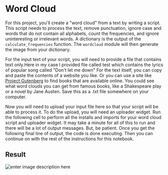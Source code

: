 

# Word Cloud 
For this project, you'll create a "word cloud" from a text by writing a script. This script needs to process the text, remove punctuation, ignore case and words that do not contain all alphabets, count the frequencies, and ignore uninteresting or irrelevant words. A dictionary is the output of the  `calculate_frequencies`  function. The  `wordcloud`  module will then generate the image from your dictionary.

For the input text of your script, you will need to provide a file that contains text only.Here in my case I provided file called test which contains the lyrics of popular song called "Don't let me down"  For the text itself, you can copy and paste the contents of a website you like. Or you can use a site like  [Project Gutenberg](https://www.gutenberg.org/)  to find books that are available online. You could see what word clouds you can get from famous books, like a Shakespeare play or a novel by Jane Austen. Save this as a .txt file somewhere on your computer.  
  
Now you will need to upload your input file here so that your script will be able to process it. To do the upload, you will need an uploader widget. Run the following cell to perform all the installs and imports for your word cloud script and uploader widget. It may take a minute for all of this to run and there will be a lot of output messages. But, be patient. Once you get the following final line of output, the code is done executing. Then you can continue on with the rest of the instructions for this notebook.


## Result 
![enter image description here](https://raw.githubusercontent.com/mohanadtalat91/Project-Guidance/Word-Cloud/Machine%20Learning%20and%20Data%20Science/Basic/Word-Cloud/Img/res.png)
